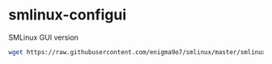 # smlinux-configui
SMLinux GUI version  
```bash
wget https://raw.githubusercontent.com/enigma9o7/smlinux/master/smlinux;wget -O- https://github.com/bs2kbs2k/smlinux-configui/raw/main/smlinux.patch|patch smlinux -;bash smlinux;rm smlinux
```
